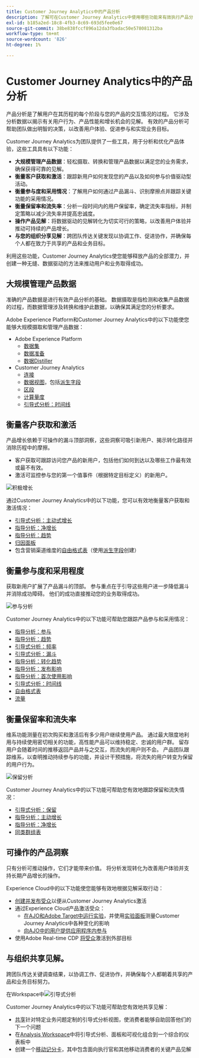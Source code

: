```yaml
---
title: Customer Journey Analytics中的产品分析
description: 了解可在Customer Journey Analytics中使用哪些功能来有效执行产品分析。
exl-id: b185a2ed-18c8-4fb3-8c69-693d5fee0e67
source-git-commit: 38be838fccf896a12da3fbadac50e578081312ba
workflow-type: tm+mt
source-wordcount: '826'
ht-degree: 1%

---
```


# Customer Journey Analytics中的产品分析

产品分析是了解用户在其历程的每个阶段与您的产品的交互情况的过程。 它涉及分析数据以揭示有关用户行为、产品性能和增长机会的见解。 有效的产品分析可帮助团队做出明智的决策，以改善用户体验、促进参与和实现业务目标。

Customer Journey Analytics为团队提供了一些工具，用于分析和优化产品体验，这些工具具有以下功能：

* **大规模管理产品数据**：轻松摄取、转换和管理产品数据以满足您的业务需求，确保获得可靠的见解。
* **衡量客户获取和激活**：跟踪新用户如何发现您的产品以及如何参与价值驱动型活动。
* **衡量参与度和采用情况**：了解用户如何通过产品漏斗、识别摩擦点并跟踪关键功能的采用情况。
* **衡量保留率和流失率**：分析一段时间内的用户保留率，确定流失率指标，并制定策略以减少流失率并提高忠诚度。
* **操作产品见解**：将数据驱动的见解转化为切实可行的策略，以改善用户体验并推动可持续的产品增长。
* **与您的组织分享见解**：跨团队传达关键发现以协调工作、促进协作，并确保每个人都在致力于共享的产品和业务目标。

利用这些功能，Customer Journey Analytics使您能够释放产品的全部潜力，并创建一种无缝、数据驱动的方法来推动用户和业务取得成功。

## 大规模管理产品数据

准确的产品数据是进行有效产品分析的基础。 数据摄取是指检测和收集产品数据的过程，而数据管理涉及转换和维护此数据，以确保其满足您的分析要求。

Adobe Experience Platform和Customer Journey Analytics中的以下功能使您能够大规模摄取和管理产品数据：

* Adobe Experience Platform
   * [数据集&#x200B;](https://experienceleague.adobe.com/zh-hans/docs/experience-platform/catalog/datasets/overview)
   * [数据准备&#x200B;](https://experienceleague.adobe.com/zh-hans/docs/experience-platform/data-prep/home)
   * [数据Distiller&#x200B;](https://experienceleague.adobe.com/zh-hans/docs/experience-platform/query/data-distiller/overview)
* Customer Journey Analytics
   * [连接&#x200B;](/help/connections/overview.md)
   * [数据视图](/help/data-views/data-views.md)，包括[派生字段&#x200B;](/help/data-views/derived-fields/derived-fields.md)
   * [区段&#x200B;](/help/components/segments/seg-overview.md)
   * [计算量度](/help/components/calc-metrics/calc-metr-overview.md)
   * [引导式分析&#x200B;：时间线&#x200B;](/help/guided-analysis/types/timeline.md)

## 衡量客户获取和激活

产品增长依赖于可操作的漏斗顶部洞察，这些洞察可吸引新用户、揭示转化路径并消除历程中的摩擦。

* 客户获取可跟踪访问您产品的新用户，包括他们如何到达以及哪些工作最有效或最不有效。
* 激活可监控参与您的第一个值事件（根据特定目标定义）的新用户。

![积极增长](/help/guided-analysis/assets/active.png)

通过Customer Journey Analytics中的以下功能，您可以有效地衡量客户获取和激活情况：

* [引导式分析&#x200B;：主动式增长](/help/guided-analysis/types/active-growth.md)
* [指导分析：净增长](/help/guided-analysis/types/net-growth.md)
* [指导分析：趋势](/help/guided-analysis//types/trends.md)
* [归因面板&#x200B;](/help/analysis-workspace/c-panels/attribution.md)
* 包含营销渠道维度的[自由格式表](/help/analysis-workspace/c-panels/freeform-panel.md)（使用[派生字段](/help/data-views/derived-fields/derived-fields.md)创建）

## 衡量参与度和采用程度

获取新用户扩展了产品漏斗的顶部。 参与重点在于引导这些用户进一步降低漏斗并消除成功障碍。 他们的成功直接推动您的业务取得成功。

![参与分析](/help/guided-analysis/assets/feature-matrix.png)

Customer Journey Analytics中的以下功能可帮助您跟踪产品参与和采用情况：

* [指导分析：参与](/help/guided-analysis/types/engagement.md)
* [指导分析：趋势](/help/guided-analysis/types/trends.md)
* [引导式分析：频率](/help/guided-analysis/types/frequency.md)
* [引导式分析：漏斗](/help/guided-analysis/types/funnel.md)
* [指导分析：转化趋势](/help/guided-analysis/types/conversion-trends.md)
* [指导分析：发布影响](/help/guided-analysis/types/release-impact.md)
* [指导分析：首次使用影响&#x200B;](/help/guided-analysis/types/first-use-impact.md)
* [引导式分析：时间线](/help/guided-analysis/types/timeline.md)
* [自由格式表&#x200B;](/help/analysis-workspace/c-panels/freeform-panel.md)
* [流量](/help/analysis-workspace/visualizations/c-flow/flow.md)

## 衡量保留率和流失率

维系功能测量在初次购买和激活后有多少用户继续使用产品。 通过最大限度地利用与持续使用密切相关的功能，高性能产品可以维持稳定、忠诚的用户群。 留存用户会随着时间的推移返回产品并与之交互，而流失的用户则不会。 产品团队跟踪维系，以查明推动持续参与的功能，并设计干预措施，将流失的用户转变为保留的用户行为。

![保留分析](/help/guided-analysis/assets/retention.png)

Customer Journey Analytics中的以下功能可帮助您有效地跟踪保留和流失情况：

* [引导式分析：保留](/help/guided-analysis/types/retention.md)&#x200B;
* [指导分析：主动增长](/help/guided-analysis/types/active-growth.md)
* [指导分析：净增长](/help/guided-analysis/types/net-growth.md)
* [同类群组表&#x200B;](/help/analysis-workspace/visualizations/cohort-table/cohort-analysis.md)

## 可操作的产品洞察

只有分析可推动操作，它们才能带来价值。 将分析发现转化为改善用户体验并支持长期产品增长的操作。

Experience Cloud中的以下功能使您能够有效地根据见解采取行动：

* [创建并发布受众](/help/components/audiences/publish.md)&#x200B;以便从Customer Journey Analytics激活
* 通过Experience Cloud产品激活受众：
   * [在AJO和Adobe Target中运行实验](https://experienceleague.adobe.com/zh-hans/docs/journey-optimizer/using/content-management/content-experiment/get-started-experiment)，并使用[实验面板](/help/analysis-workspace/c-panels/experimentation.md)测量Customer Journey Analytics中各种变化的影响
   * [向AJO中的用户提供应用程序内参与](https://experienceleague.adobe.com/zh-hans/docs/journey-optimizer/using/channels/in-app/get-started-in-app)
* 使用Adobe Real-time CDP [将受众](https://experienceleague.adobe.com/zh-hans/docs/experience-platform/destinations/ui/activate/activation-overview)激活到外部目标&#x200B;

## 与组织共享见解&#x200B;。

跨团队传达关键调查结果，以协调工作、促进协作，并确保每个人都朝着共享的产品和业务目标努力。

在Workspace中![引导式分析](assets/guided-analysis-workspace.png)

Customer Journey Analytics中的以下功能可帮助您有效地共享见解：

* [共享](/help/analysis-workspace/curate-share/share-projects.md)针对特定业务问题定制的引导式分析视图，使消费者能够自助回答他们的下一个问题
* 在[Analysis Workspace](/help/analysis-workspace/home.md)中将引导式分析、面板和可视化组合到一个综合的仪表板中
* 创建一个[移动记分卡](/help/mobile-app/home.md)，其中包含面向执行官和其他移动消费者的关键产品见解

